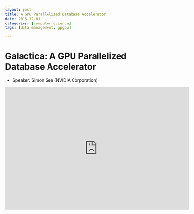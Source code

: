 ```yaml
---
layout: post
title: A GPU Parallelized Database Accelerator
date: 2015-12-01
categories: [computer science]
tags: [data management, gpgpu]

---
```


# Galactica: A GPU Parallelized Database Accelerator

- Speaker: Simon See (NVIDIA Corporation)

<iframe width="600" height="400" src="https://www.youtube.com/embed/W_7YH1tRX4w" frameborder="0" allowfullscreen></iframe>
